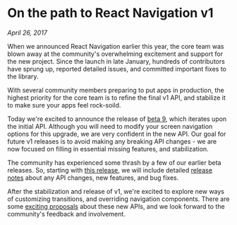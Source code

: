 # On the path to React Navigation v1

*April 26, 2017*

When we announced React Navigation earlier this year, the core team was blown away at the community's overwhelming excitement and support for the new project. Since the launch in late January, hundreds of contributors have sprung up, reported detailed issues, and committed important fixes to the library.

With several community members preparing to put apps in production, the highest priority for the core team is to refine the final v1 API, and stabilize it to make sure your apps feel rock-soild.

Today we're excited to announce the release of [beta 9](https://github.com/react-community/react-navigation/releases/tag/v1.0.0-beta.9), which iterates upon the initial API. Although you will need to modify your screen navigation options for this upgrade, we are very confident in the new API. Our goal for future v1 releases is to avoid making any breaking API changes - we are now focused on filling in essential missing features, and stabilization.

The community has experienced some thrash by a few of our earlier beta releases. So, starting with [this release](https://github.com/react-community/react-navigation/releases/tag/v1.0.0-beta.9), we will include detailed [release notes](https://github.com/react-community/react-navigation/releases) about any API changes, new features, and bug fixes.

After the stabilization and release of v1, we're excited to explore new ways of customizing transitions, and overriding navigation components. There are some [exciting proposals](https://github.com/react-community/react-navigation/issues/1263) about these new APIs, and we look forward to the community's feedback and involvement.
